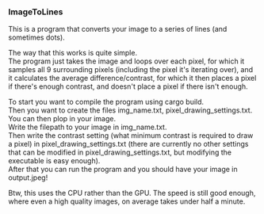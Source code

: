 ### ImageToLines

This is a program that converts your image to a series of lines (and sometimes dots).

The way that this works is quite simple.<br/>
The program just takes the image and loops over each pixel, for which it samples all 9 surrounding pixels (including the pixel it's iterating over), and it calculates the average difference/contrast, for which it then places a pixel if there's enough contrast, and doesn't place a pixel if there isn't enough.

To start you want to compile the program using cargo build.<br/>
Then you want to create the files img_name.txt, pixel_drawing_settings.txt.<br/>
You can then plop in your image.<br/>
Write the filepath to your image in img_name.txt.<br/>
Then write the contrast setting (what minimum contrast is required to draw a pixel) in pixel_drawing_settings.txt (there are currently no other settings that can be modified in pixel_drawing_settings.txt, but modifying the executable is easy enough).<br/>
After that you can run the program and you should have your image in output.jpeg!<br/>

Btw, this uses the CPU rather than the GPU. The speed is still good enough, where even a high quality images, on average takes under half a minute.
